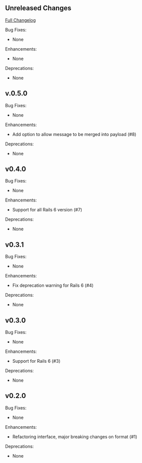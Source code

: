 ## Unreleased Changes

[Full Changelog](https://github.com/Hacker0x01/fluent_logger_rails/compare/master)

Bug Fixes:

* None

Enhancements:

* None

Deprecations:
* None

## v.0.5.0

Bug Fixes:

* None

Enhancements:

* Add option to allow message to be merged into payload (#8)

Deprecations:

* None

## v0.4.0

Bug Fixes:

* None

Enhancements:

* Support for all Rails 6 version (#7)

Deprecations:

* None

## v0.3.1

Bug Fixes:

* None

Enhancements:

* Fix deprecation warning for Rails 6 (#4)

Deprecations:
* None

## v0.3.0

Bug Fixes:

* None

Enhancements:

* Support for Rails 6 (#3)

Deprecations:
* None

## v0.2.0

Bug Fixes:

* None

Enhancements:

* Refactoring interface, major breaking changes on format (#1) 

Deprecations:
* None
